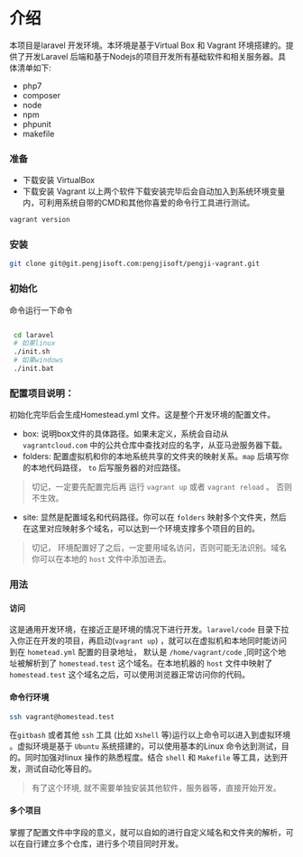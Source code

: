 # 介绍

本项目是laravel 开发环境。本环境是基于Virtual Box 和 Vagrant 环境搭建的。提供了开发Laravel 后端和基于Nodejs的项目开发所有基础软件和相关服务器。具体清单如下:
- php7
- composer
- node
- npm
- phpunit
- makefile

### 准备
- 下载安装 VirtualBox 
- 下载安装 Vagrant
以上两个软件下载安装完毕后会自动加入到系统环境变量内，可利用系统自带的CMD和其他你喜爱的命令行工具进行测试。
```bash
vagrant version
```
### 安装
 
```bash
git clone git@git.pengjisoft.com:pengjisoft/pengji-vagrant.git

```

### 初始化
命令运行一下命令
```bash

 cd laravel
 # 如果linux 
 ./init.sh
 # 如果windows
 ./init.bat

```

### 配置项目说明：

初始化完毕后会生成Homestead.yml 文件。这是整个开发环境的配置文件。
- box: 说明box文件的具体路径。如果未定义，系统会自动从	 `vagrantcloud.com` 中的公共仓库中查找对应的名字，从亚马逊服务器下载。
- folders: 配置虚拟机和你的本地系统共享的文件夹的映射关系。`map` 后填写你的本地代码路径， `to` 后写服务器的对应路径。
> 切记，一定要先配置完后再 运行 `vagrant up` 或者 `vagrant reload` 。 否则不生效。

- site: 显然是配置域名和代码路径。你可以在 	`folders` 映射多个文件夹，然后在这里对应映射多个域名，可以达到一个环境支撑多个项目的目的。

> 切记， 环境配置好了之后，一定要用域名访问，否则可能无法识别。域名你可以在本地的	`host` 文件中添加进去。


### 用法

#### 访问
这是通用开发环境，在接近正是环境的情况下进行开发。`laravel/code` 目录下拉入你正在开发的项目，再启动(`vagrant up`) ，就可以在虚拟机和本地同时能访问到在 `hometead.yml` 配置的目录地址， 默认是 `/home/vagrant/code` ,同时这个地址被解析到了 `homestead.test` 这个域名。在本地机器的 `host` 文件中映射了 `homestead.test` 这个域名之后，可以使用浏览器正常访问你的代码。

#### 命令行环境

```bash
ssh vagrant@homestead.test
```
在`gitbash` 或者其他 `ssh` 工具 (比如 `Xshell` 等)运行以上命令可以进入到虚拟环境 。虚拟环境是基于 `Ubuntu` 系统搭建的，可以使用基本的Linux 命令达到测试，目的。同时加强对linux 操作的熟悉程度。结合 `shell` 和 `Makefile` 等工具，达到开发，测试自动化等目的。

> 有了这个环境, 就不需要单独安装其他软件，服务器等，直接开始开发。

#### 多个项目

掌握了配置文件中字段的意义，就可以自如的进行自定义域名和文件夹的解析，可以在自行建立多个仓库，进行多个项目同时开发。